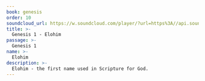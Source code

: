 ```yaml
---
book: genesis
order: 10
soundcloud_url: https://w.soundcloud.com/player/?url=https%3A//api.soundcloud.com/tracks/232232048%3Fsecret_token%3Ds-ebUh4
title: >-
  Genesis 1 - Elohim
passage: >-
  Genesis 1
name: >-
  Elohim
description: >-
  Elohim - the first name used in Scripture for God.
---
```


